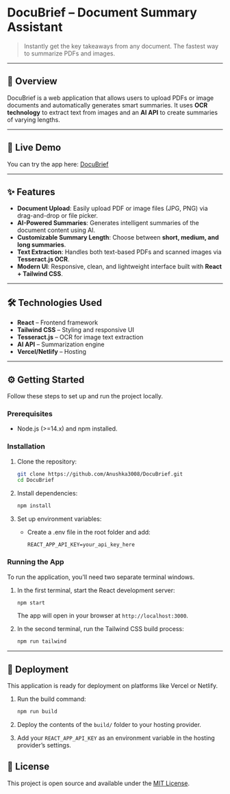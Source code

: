# DocuBrief – Document Summary Assistant

> Instantly get the key takeaways from any document. The fastest way to summarize PDFs and images.

---

## 📖 Overview

DocuBrief is a web application that allows users to upload PDFs or image documents and automatically generates smart summaries. It uses **OCR technology** to extract text from images and an **AI API** to create summaries of varying lengths.

---

## 🚀 Live Demo

You can try the app here: [DocuBrief](https://docu-brief.vercel.app/)

---
## ✨ Features

- **Document Upload**: Easily upload PDF or image files (JPG, PNG) via drag-and-drop or file picker.
- **AI-Powered Summaries**: Generates intelligent summaries of the document content using AI.
- **Customizable Summary Length**: Choose between **short, medium, and long summaries**.
- **Text Extraction**: Handles both text-based PDFs and scanned images via **Tesseract.js OCR**.
- **Modern UI**: Responsive, clean, and lightweight interface built with **React + Tailwind CSS**.

---

## 🛠️ Technologies Used

- **React** – Frontend framework  
- **Tailwind CSS** – Styling and responsive UI  
- **Tesseract.js** – OCR for image text extraction  
- **AI API** – Summarization engine  
- **Vercel/Netlify** – Hosting 

---

## ⚙️ Getting Started

Follow these steps to set up and run the project locally.

### Prerequisites

- Node.js (>=14.x) and npm installed.

### Installation

1.  Clone the repository:
    ```bash
    git clone https://github.com/Anushka3008/DocuBrief.git
    cd DocuBrief
    ```


2.  Install dependencies:
    ```bash
    npm install
    ```

3.  Set up environment variables:
    - Create a .env file in the root folder and add:
      ```
      REACT_APP_API_KEY=your_api_key_here
      ```

### Running the App

To run the application, you'll need two separate terminal windows.

1.  In the first terminal, start the React development server:
    ```bash
    npm start
    ```
    The app will open in your browser at `http://localhost:3000`.

2.  In the second terminal, run the Tailwind CSS build process:
    ```bash
    npm run tailwind
    ```

---
## 🚀 Deployment

This application is ready for deployment on platforms like Vercel or Netlify.

1. Run the build command:
    ```bash
    npm run build
    ```
2. Deploy the contents of the `build/` folder to your hosting provider. 

3. Add your `REACT_APP_API_KEY` as an environment variable in the hosting provider’s settings.


## 📄 License

This project is open source and available under the [MIT License](https://opensource.org/license/mit).